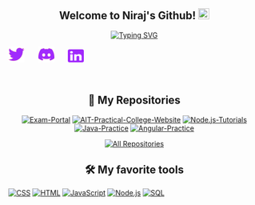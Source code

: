 
<h2 align="center">
  Welcome to Niraj's Github!
 <img src="https://media.giphy.com/media/27UtynCENEhLgiAmik/giphy.gif" width="22" height="22">
</h2>




<p align="center"><a href="https://git.io/typing-svg"><img src="https://readme-typing-svg.demolab.com?font=Chivo+Mono&size=15&pause=1000&color=D9B528F1&background=1E639700&width=435&lines=The+Master+Of+Computer+Application+Student+%F0%9F%91%A8%E2%80%8D%F0%9F%92%BB;%40+Dr.+D+Y+Patil+School+of+MCA;I+like+%E2%9D%A4%EF%B8%8F+to+learn+and+build+the+web+Application+;also+MERN+Full+Stack+Application+%F0%9F%A4%9E" alt="Typing SVG" /></a></p>

<!--Social Media-->
<p align="center">
  
  <a href="https://twitter.com/Rahul_Masal_"><img width="32px" alt="Twitter" title="Twitter" src="https://github.com/0xTRAW/0xTRAW/blob/main/.github/twitter.png"/></a>
  &#8287;&#8287;&#8287;&#8287;&#8287;
  <a href="https://discord.gg/#" alt="Pentesting, Linux, Bug Bounty Pro Tips Discussion & Support Server"><img width="32px" src="https://github.com/0xTRAW/0xTRAW/blob/main/.github/discord.png"/></a>
  &#8287;&#8287;&#8287;&#8287;&#8287;
  <a href="https://www.linkedin.com/in/rahul-masal-100009196/" alt="Traw's linkedin"><img width="32px" height="26px"  src="https://github.com/0xTRAW/0xTRAW/blob/main/.github/mylinkedinicon.png"/></a>
  &#8287;&#8287;&#8287;&#8287;&#8287;
  
</p>


<!-- <p align="center">
  <a href="https://github.com/Niruu22?tab=repositories&sort=stargazers">
    <img alt="total stars" title="Total stars on GitHub" src="https://custom-icon-badges.herokuapp.com/github/stars/0xtraw?color=55960c&style=for-the-badge&labelColor=488207&logo=star"/></a>
  <a href="https://github.com/Niruu22?tab=followers">
    <img alt="followers" title="Follow me on Github" src="https://custom-icon-badges.herokuapp.com/github/followers/0xtraw?color=236ad3&labelColor=1155ba&style=for-the-badge&logo=person-add&label=Follow&logoColor=white"/></a>
</p> -->

<br/>

<h2 align="center">
📘 My Repositories
</h2>

<p align="center">
  <a href="https://github.com/Niruu22/Exam-Portal"><img width="278" src="https://denvercoder1-github-readme-stats.vercel.app/api/pin/?username=Niruu22&repo=Exam-Portal&theme=react&bg_color=1F222E&title_color=a02cfd&hide_border=true&icon_color=F8D866&show_icons=false" alt="Exam-Portal"></a>
  <a href="https://github.com/Niruu22/AIT-Practical-College-Website"><img width="278" src="https://denvercoder1-github-readme-stats.vercel.app/api/pin/?username=Niruu22&repo=AIT-Practical-College-Website&theme=react&bg_color=1F222E&title_color=a02cfd&hide_border=true&icon_color=F8D866&show_icons=false" alt="AIT-Practical-College-Website"></a>
  <a href="https://github.com/Niruu22/Node.js-Tutorials"><img width="278" src="https://denvercoder1-github-readme-stats.vercel.app/api/pin/?username=Niruu22&repo=Node.js-Tutorials&theme=react&bg_color=1F222E&title_color=a02cfd&hide_border=true&icon_color=F8D866&show_icons=false" alt="Node.js-Tutorials"></a>
  <a href="https://github.com/Niruu22/Java-Practice"><img width="278" src="https://denvercoder1-github-readme-stats.vercel.app/api/pin/?username=Niruu22&repo=Java-Practice&theme=react&bg_color=1F222E&title_color=a02cfd&hide_border=true&icon_color=F8D866&show_icons=false" alt="Java-Practice"></a>
  <a href="https://github.com/Niruu22/Angular-Practice"><img width="278" src="https://denvercoder1-github-readme-stats.vercel.app/api/pin?username=Niruu22&repo=Angular-Practice&theme=react&bg_color=1F222E&title_color=a02cfd&hide_border=true&icon_color=F8D866&show_icons=false" alt="Angular-Practice"></a>
</p>

<p align="center">
  <a href="https://github.com/Niruu22?tab=repositories&q=&type=&language=&sort=stargazers"><img alt="All Repositories" title="All Repositories" src="https://custom-icon-badges.herokuapp.com/badge/-All%20Repos-2962FF?style=for-the-badge&logoColor=white&logo=repo"/></a>
</p>


<h2 align="center">
 🛠️ My favorite tools
</h2>

<p align="center">
  <p align="left">
    <a href="https://github.com/search?q=user%3Amarlenezw+language%3Acss"><img alt="CSS" src="https://img.shields.io/badge/CSS-1572B6.svg?logo=css3&logoColor=white"></a>
    <a href="https://github.com/search?q=user%3Amarlenezw+language%3Ahtml"><img alt="HTML" src="https://img.shields.io/badge/HTML-E34F26.svg?logo=html5&logoColor=white"></a>
    <a href="https://github.com/search?q=user%3Amarlenezw+language%3Ajavascript"><img alt="JavaScript" src="https://img.shields.io/badge/JavaScript-F7DF1E.svg?logo=javascript&logoColor=black"></a>
    <a href="https://github.com/search?q=user%3Amarlenezw+language%3Ajavascript"><img alt="Node.js" src="https://img.shields.io/badge/Node.js-43853D.svg?logo=node.js&logoColor=white"></a>
    <a href="https://github.com/search?q=user%3Amarlenezw+language%3Asql"><img alt="SQL" src="https://custom-icon-badges.herokuapp.com/badge/SQL-025E8C.svg?logo=database&logoColor=white"></a>
  </p align="left">
</p align="center">


 
